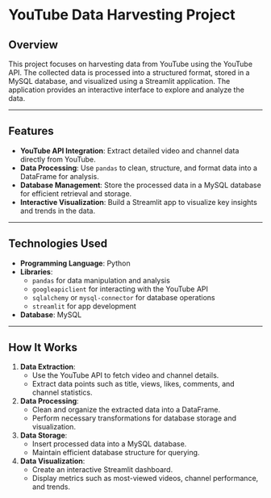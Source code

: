# YouTube Data Harvesting Project

## Overview
This project focuses on harvesting data from YouTube using the YouTube API. The collected data is processed into a structured format, stored in a MySQL database, and visualized using a Streamlit application. The application provides an interactive interface to explore and analyze the data.

---

## Features
- **YouTube API Integration**: Extract detailed video and channel data directly from YouTube.
- **Data Processing**: Use `pandas` to clean, structure, and format data into a DataFrame for analysis.
- **Database Management**: Store the processed data in a MySQL database for efficient retrieval and storage.
- **Interactive Visualization**: Build a Streamlit app to visualize key insights and trends in the data.

---

## Technologies Used
- **Programming Language**: Python
- **Libraries**: 
  - `pandas` for data manipulation and analysis
  - `googleapiclient` for interacting with the YouTube API
  - `sqlalchemy` or `mysql-connector` for database operations
  - `streamlit` for app development
- **Database**: MySQL

---

## How It Works
1. **Data Extraction**:
   - Use the YouTube API to fetch video and channel details.
   - Extract data points such as title, views, likes, comments, and channel statistics.
2. **Data Processing**:
   - Clean and organize the extracted data into a DataFrame.
   - Perform necessary transformations for database storage and visualization.
3. **Data Storage**:
   - Insert processed data into a MySQL database.
   - Maintain efficient database structure for querying.
4. **Data Visualization**:
   - Create an interactive Streamlit dashboard.
   - Display metrics such as most-viewed videos, channel performance, and trends.

